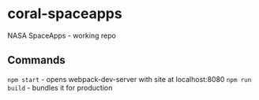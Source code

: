# coral-spaceapps
NASA SpaceApps - working repo

## Commands

`npm start` - opens webpack-dev-server with site at localhost:8080
`npm run build` - bundles it for production

